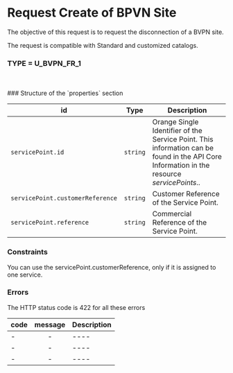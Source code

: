 

# Request Create of BPVN Site

The objective of this request is to request the disconnection of a BVPN site.

The request is compatible with Standard and customized catalogs.

### TYPE = U_BVPN_FR_1

<br>
<br>
###  Structure of the `properties` section
<br>


| id         | Type     | Description |
|--------------|:-----------:|------------|
| `servicePoint.id`| `string`     | Orange Single Identifier of the Service Point. This information can be found in the API Core Information in the resource _servicePoints_..       |
| `servicePoint.customerReference`      |  `string`  | Customer Reference of the Service Point.       |
| `servicePoint.reference`      |  `string`  | Commercial Reference of the Service Point.       |
 
###  Constraints

You can use the servicePoint.customerReference, only if it is assigned to one service. 


###  Errors

The HTTP status code is 422 for all these errors

| code         | message     | Description |
|--------------|:-----------:|------------|
| -| -    | ----  |
| -| -    | ----  |
| -| -    | ----  |